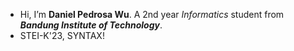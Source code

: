 - Hi, I’m **Daniel Pedrosa Wu**.  A 2nd year _Informatics_ student from _**Bandung Institute of Technology**_.
- STEI-K'23, SYNTAX!

<!--
**DanielDPW/DanielDPW** is a ✨ _special_ ✨ repository because its `README.md` (this file) appears on your GitHub profile.

Here are some ideas to get you started:

- 🔭 I’m currently working on ...
- 🌱 I’m currently learning ...
- 👯 I’m looking to collaborate on ...
- 🤔 I’m looking for help with ...
- 💬 Ask me about ...
- 📫 How to reach me: ...
- 😄 Pronouns: ...
- ⚡ Fun fact: ...
-->

